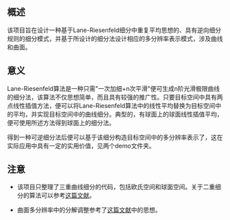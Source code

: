 ## 概述

该项目旨在设计一种基于Lane-Riesenfeld细分中重复平均思想的、具有逆向细分规则的细分模式，并基于所设计的细分法设计相应的多分辨率表示模式，涉及曲线和曲面。

## 意义

Lane-Riesenfeld算法是一种只需"一次加细+n次平滑"便可生成n阶光滑极限曲线的细分法，该算法不仅思想简单，而且具有较强的推广性。只要目标空间中具有两点线性插值方法，便可以将Lane-Riesenfeld算法中的线性平均替换为目标空间中的平均，并实现目标空间中的曲线细分。典型的，有球面上的球面线性插值平均，便可使用所述方法得到球面上的细分法。

得到一种可逆细分法后便可以基于该细分构造目标空间中的多分辨率表示了，这在实际应用中具有一定的实用价值，见两个demo文件夹。

## 注意

- 该项目只整理了三重曲线细分的代码，包括欧氏空间和球面空间。关于二重细分的算法可以参考[这篇文献](https://www.researchgate.net/publication/303465157_Multiresolution_on_Spherical_Curves)。

- 曲面多分辨率中的分解调整参考了[这篇文献](https://www.researchgate.net/publication/220250625_Multiresolution_for_curves_and_surfaces_based_on_constraining_wavelets)中的思想。